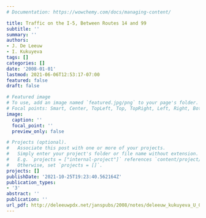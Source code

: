 ```yaml
---
# Documentation: https://wowchemy.com/docs/managing-content/

title: Traffic on the I-5, Between Routes 14 and 99
subtitle: ''
summary: ''
authors:
- J. De Leeuw
- I. Kukuyeva
tags: []
categories: []
date: '2008-01-01'
lastmod: 2021-06-06T12:53:17-07:00
featured: false
draft: false

# Featured image
# To use, add an image named `featured.jpg/png` to your page's folder.
# Focal points: Smart, Center, TopLeft, Top, TopRight, Left, Right, BottomLeft, Bottom, BottomRight.
image:
  caption: ''
  focal_point: ''
  preview_only: false

# Projects (optional).
#   Associate this post with one or more of your projects.
#   Simply enter your project's folder or file name without extension.
#   E.g. `projects = ["internal-project"]` references `content/project/deep-learning/index.md`.
#   Otherwise, set `projects = []`.
projects: []
publishDate: '2021-10-25T19:23:40.562164Z'
publication_types:
- '3'
abstract: ''
publication: ''
url_pdf: http://deleeuwpdx.net/janspubs/2008/notes/deleeuw_kukuyeva_U_08c.pdf
---
```

